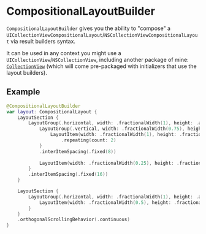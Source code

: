 # CompositionalLayoutBuilder

`CompositionalLayoutBuilder` gives you the ability to "compose" a `UICollectionViewCompositionalLayout`/`NSCollectionViewCompositionalLayout` via result builders syntax.

It can be used in any context you might use a `UICollectionView`/`NSCollectionView`, including another package of mine: [`CollectionView`](https://github.com/edonv/CollectionView) (which will come pre-packaged with initializers that use the layout builders).

## Example

```swift
@CompositionalLayoutBuilder
var layout: CompositionalLayout {
    LayoutSection {
        LayoutGroup(.horizontal, width: .fractionalWidth(1), height: .absolute(200)) {
            LayoutGroup(.vertical, width: .fractionalWidth(0.75), height: .fractionalHeight(1)) {
                LayoutItem(width: .fractionalWidth(1), height: .fractionalHeight(0.5))
                    .repeating(count: 2)
            }
            .interItemSpacing(.fixed(8))
            
            LayoutItem(width: .fractionalWidth(0.25), height: .fractionalHeight(1))
        }
        .interItemSpacing(.fixed(16))
    }

    LayoutSection {
        LayoutGroup(.horizontal, width: .fractionalWidth(1), height: .absolute(100)) {
            LayoutItem(width: .fractionalWidth(0.5), height: .fractionalHeight(1))
        }
    }
    .orthogonalScrollingBehavior(.continuous)
}
```

